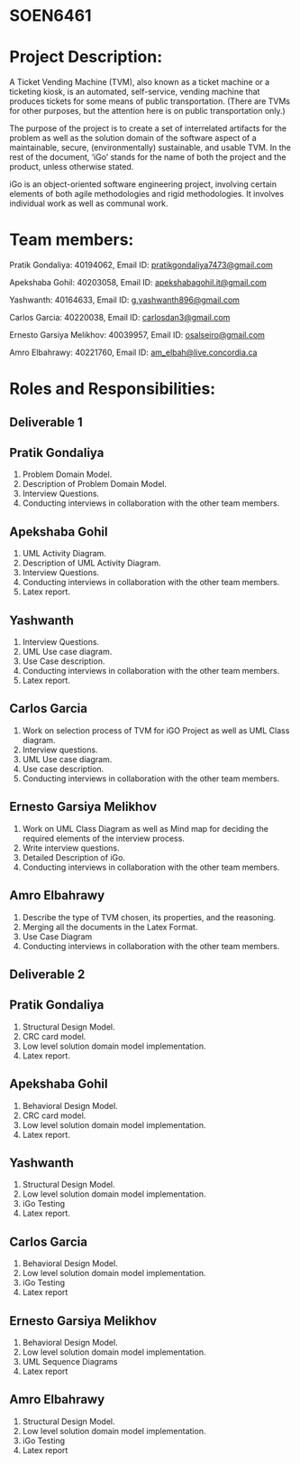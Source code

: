 # SOEN6461 

# Project Description:

A Ticket Vending Machine (TVM), also known as a ticket machine or a ticketing kiosk,
is an automated, self-service, vending machine that produces tickets for some means of
public transportation. (There are TVMs for other purposes, but the attention here is on
public transportation only.) 

The purpose of the project is to create a set of interrelated artifacts for the problem as
well as the solution domain of the software aspect of a maintainable, secure,
(environmentally) sustainable, and usable TVM. In the rest of the document, ‘iGo’ stands
for the name of both the project and the product, unless otherwise stated. 

iGo is an object-oriented software engineering project, involving certain elements of
both agile methodologies and rigid methodologies. It involves individual work as well
as communal work. 

# Team members:

Pratik Gondaliya: 40194062, Email ID: pratikgondaliya7473@gmail.com

Apekshaba Gohil: 40203058, Email ID: apekshabagohil.it@gmail.com

Yashwanth: 40164633, Email ID: g.yashwanth896@gmail.com

Carlos Garcia: 40220038, Email ID: carlosdan3@gmail.com

Ernesto Garsiya Melikhov: 40039957, Email ID: osalseiro@gmail.com

Amro Elbahrawy: 40221760, Email ID: am_elbah@live.concordia.ca

# Roles and Responsibilities:

 ## Deliverable 1

## Pratik Gondaliya

1. Problem Domain Model.
2. Description of Problem Domain Model.
3. Interview Questions.
4. Conducting interviews in collaboration with the other team members.

## Apekshaba Gohil

1. UML Activity Diagram.
2. Description of UML Activity Diagram.
3. Interview Questions.
4. Conducting interviews in collaboration with the other team members.
5. Latex report.

## Yashwanth

1. Interview Questions.
2. UML Use case diagram.
3. Use Case description.
4. Conducting interviews in collaboration with the other team members.
5. Latex report.

## Carlos Garcia

1. Work on selection process of TVM for iGO Project as well as UML Class diagram.
2. Interview questions.
3. UML Use case diagram.
4. Use case description.
5. Conducting interviews in collaboration with the other team members.

## Ernesto Garsiya Melikhov

1. Work on UML Class Diagram as well as Mind map for deciding the required elements of the interview process.
2. Write interview questions.
3. Detailed Description of iGo.
4. Conducting interviews in collaboration with the other team members.

## Amro Elbahrawy

1. Describe the type of TVM chosen, its properties, and the reasoning.
2. Merging all the documents in the Latex Format.
3. Use Case Diagram
4. Conducting interviews in collaboration with the other team members.

## Deliverable 2

## Pratik Gondaliya

1. Structural Design Model.
2. CRC card model.
3. Low level solution domain model implementation.
4. Latex report.


## Apekshaba Gohil

1. Behavioral Design Model.
2. CRC card model.
3. Low level solution domain model implementation.
4. Latex report.

## Yashwanth

1. Structural Design Model.
2. Low level solution domain model implementation.
3. iGo Testing
4. Latex report.

## Carlos Garcia

1. Behavioral Design Model.
2. Low level solution domain model implementation.
3. iGo Testing
4. Latex report

## Ernesto Garsiya Melikhov

1. Behavioral Design Model.
2. Low level solution domain model implementation.
3. UML Sequence Diagrams
4. Latex report

## Amro Elbahrawy

1. Structural Design Model.
2. Low level solution domain model implementation.
3. iGo Testing
4. Latex report


